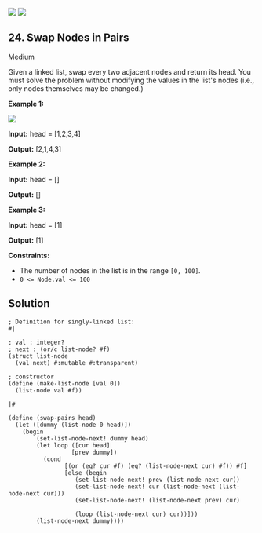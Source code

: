 [![](https://img.shields.io/github/stars/javadev/LeetCode-in-All?label=Stars&style=flat-square)](https://github.com/javadev/LeetCode-in-All)
[![](https://img.shields.io/github/forks/javadev/LeetCode-in-All?label=Fork%20me%20on%20GitHub%20&style=flat-square)](https://github.com/javadev/LeetCode-in-All/fork)

## 24\. Swap Nodes in Pairs

Medium

Given a linked list, swap every two adjacent nodes and return its head. You must solve the problem without modifying the values in the list's nodes (i.e., only nodes themselves may be changed.)

**Example 1:**

![](https://assets.leetcode.com/uploads/2020/10/03/swap_ex1.jpg)

**Input:** head = [1,2,3,4]

**Output:** [2,1,4,3]

**Example 2:**

**Input:** head = []

**Output:** []

**Example 3:**

**Input:** head = [1]

**Output:** [1]

**Constraints:**

*   The number of nodes in the list is in the range `[0, 100]`.
*   `0 <= Node.val <= 100`

## Solution

```racket
; Definition for singly-linked list:
#|

; val : integer?
; next : (or/c list-node? #f)
(struct list-node
  (val next) #:mutable #:transparent)

; constructor
(define (make-list-node [val 0])
  (list-node val #f))

|#

(define (swap-pairs head)
  (let ([dummy (list-node 0 head)])
    (begin
        (set-list-node-next! dummy head)
        (let loop ([cur head]        
                  [prev dummy])
          (cond 
                [(or (eq? cur #f) (eq? (list-node-next cur) #f)) #f]
                [else (begin
                   (set-list-node-next! prev (list-node-next cur))
                   (set-list-node-next! cur (list-node-next (list-node-next cur)))
                   (set-list-node-next! (list-node-next prev) cur)

                   (loop (list-node-next cur) cur))]))
        (list-node-next dummy))))
```